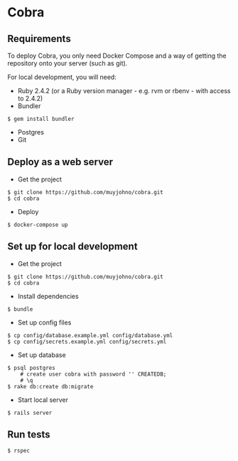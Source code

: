 # Cobra

## Requirements
To deploy Cobra, you only need Docker Compose and a way of getting the repository onto your server (such as git).

For local development, you will need:
- Ruby 2.4.2 (or a Ruby version manager - e.g. rvm or rbenv - with access to 2.4.2)
- Bundler  
```
$ gem install bundler
```
- Postgres
- Git

## Deploy as a web server
- Get the project  
```
$ git clone https://github.com/muyjohno/cobra.git
$ cd cobra
```
- Deploy  
```
$ docker-compose up
```

## Set up for local development
- Get the project  
```
$ git clone https://github.com/muyjohno/cobra.git
$ cd cobra
```
- Install dependencies
```
$ bundle
```
- Set up config files
```
$ cp config/database.example.yml config/database.yml
$ cp config/secrets.example.yml config/secrets.yml
```
- Set up database
```
$ psql postgres
    # create user cobra with password '' CREATEDB;
    # \q
$ rake db:create db:migrate
```
- Start local server
```
$ rails server
```

## Run tests
```
$ rspec
```
